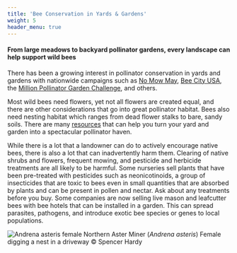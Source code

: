 ```yaml
---
title: 'Bee Conservation in Yards & Gardens'
weight: 5
header_menu: true
---
```

<div class="lead">
  <h4>From large meadows to backyard pollinator gardens, every landscape can help support wild bees</h4>
</div>

<div class="row">
  <div class="col-lg-6">
    <p>
    There has been a growing interest in pollinator conservation in yards and gardens with nationwide campaigns such as <a href="https://beecityusa.org/no-mow-may/">No Mow May</a>, <a href="https://beecityusa.org/">Bee City USA</a>, the <a href="http://millionpollinatorgardens.org">Million Pollinator Garden Challenge</a>, and others.
    </p>
    <p>
    Most wild bees need flowers, yet not all flowers are created equal, and there are other considerations that go into great pollinator habitat. Bees also need nesting habitat which ranges from dead flower stalks to bare, sandy soils. There are many <a href="https://val.vtecostudies.org/projects/vtbees/pollinator-habitat/">resources</a> that can help you turn your yard and garden into a spectacular pollinator haven.
    </p>
    <p>
    While there is a lot that a landowner can do to actively encourage native bees, there is also a lot that can inadvertently harm them. Clearing of native shrubs and flowers, frequent mowing, and pesticide and herbicide treatments are all likely to be harmful. Some nurseries sell plants that have been pre-treated with pesticides such as neonicotinoids, a group of insecticides that are toxic to bees even in small quantities that are absorbed by plants and can be present in pollen and nectar. Ask about any treatments before you buy. Some companies are now selling live mason and leafcutter bees with bee hotels that can be installed in a garden. This can spread parasites, pathogens, and introduce exotic bee species or genes to local populations.
    </p>
  </div>

  <div class="col-lg-6">
    <img alt="Andrena asteris female" title="Aster Mining Bee (Andrena asteris)" src="https://stateofbees.vtatlasoflife.org/images/Andrena asteris female.jpg" style="margin: 0px">
    <label class="image-caption">Northern Aster Miner (<i>Andrena asteris</i>) Female digging a nest in a driveway © Spencer Hardy</label>
  </div>
 </div>
